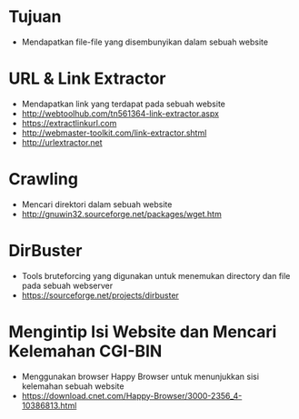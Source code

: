 # Tujuan

- Mendapatkan file-file yang disembunyikan dalam sebuah website

# URL & Link Extractor

- Mendapatkan link yang terdapat pada sebuah website
- http://webtoolhub.com/tn561364-link-extractor.aspx
- https://extractlinkurl.com
- http://webmaster-toolkit.com/link-extractor.shtml
- http://urlextractor.net

# Crawling

- Mencari direktori dalam sebuah website
- http://gnuwin32.sourceforge.net/packages/wget.htm

# DirBuster

- Tools bruteforcing yang digunakan untuk menemukan directory dan file pada sebuah webserver
- https://sourceforge.net/projects/dirbuster

# Mengintip Isi Website dan Mencari Kelemahan CGI-BIN

- Menggunakan browser Happy Browser untuk menunjukkan sisi kelemahan sebuah website
- https://download.cnet.com/Happy-Browser/3000-2356_4-10386813.html
